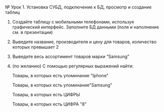 № Урок 1. Установка СУБД, подключение к БД, просмотр и создание таблиц
1. Создайте таблицу с мобильными телефонами, используя графический интерфейс. Заполните БД данными (поля и наполнение см. в презентации)
2. Выведите название, производителя и цену для товаров, количество которых превышает 2
3. Выведите весь ассортимент товаров марки “Samsung”

4. (по желанию) С помощью регулярных выражений найти:

    Товары, в которых есть упоминание "Iphone"

    Товары, в которых есть упоминание"Samsung"

    Товары, в которых есть ЦИФРЫ
  
    Товары, в которых есть ЦИФРА "8"
